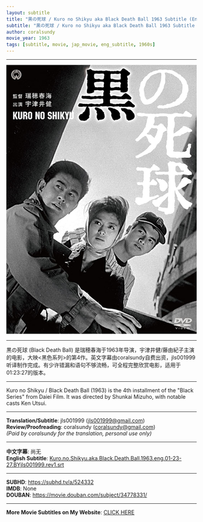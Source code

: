 ```yaml
---
layout: subtitle
title: "黒の死球 / Kuro no Shikyu aka Black Death Ball 1963 Subtitle (English)"
subtitle: "黒の死球 / Kuro no Shikyu aka Black Death Ball 1963 Subtitle (English)"
author: coralsundy
movie_year: 1963
tags: [subtitle, movie, jap_movie, eng_subtitle, 1960s]
---
```


------

<img src="../assets/kuro.no.shikyu.jpg" alt="kuro.no.shikyu_cover_art" />

------

黒の死球 (Black Death Ball) 是瑞穂春海于1963年导演，宇津井健/藤由紀子主演的电影，大映<黑色系列>的第4作。英文字幕由coralsundy自费出资，jls001999听译制作完成。有少许错漏和语句不够流畅，可全程完整欣赏电影，适用于01:23:27的版本。

------

Kuro no Shikyu / Black Death Ball (1963) is the 4th installment of the "Black Series" from Daiei Film. It was directed by Shunkai Mizuho, with notable casts Ken Utsui.

------

**Translation/Subtitle**: jls001999 (jls001999@gmail.com)<br>
**Review/Proofreading**: coralsundy (coralsundy@gmail.com)<br>
*(Paid by coralsundy for the translation, personal use only)*

------

**中文字幕**: 尚无<br>
**English Subtitle**: [Kuro.no.Shikyu.aka.Black.Death.Ball.1963.eng.01-23-27.BYjls001999.rev1.srt](../subtitles/Kuro.no.Shikyu.aka.Black.Death.Ball.1963.eng.01-23-27.BYjls001999.rev1.srt)

------

**SUBHD**: <https://subhd.tv/a/524332><br>
**IMDB**: None<br>
**DOUBAN**: <https://movie.douban.com/subject/34778331/>

------

**More Movie Subtitles on My Website**: <a href='{% post_url 2021-01-10-subtitles-summary-list %}'>CLICK HERE</a>


